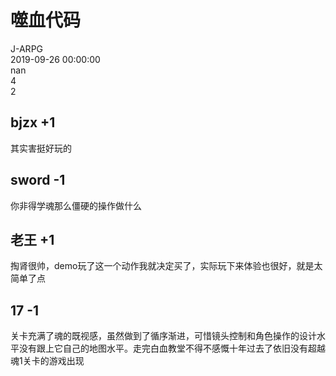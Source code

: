 



# 噬血代码
  
J-ARPG  
2019-09-26 00:00:00  
nan  
4  
2
## bjzx +1


其实害挺好玩的
## sword -1


你非得学魂那么僵硬的操作做什么
## 老王 +1


掏肾很帅，demo玩了这一个动作我就决定买了，实际玩下来体验也很好，就是太简单了点
## 17 -1


关卡充满了魂的既视感，虽然做到了循序渐进，可惜镜头控制和角色操作的设计水平没有跟上它自己的地图水平。走完白血教堂不得不感慨十年过去了依旧没有超越魂1关卡的游戏出现